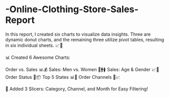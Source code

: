 # -Online-Clothing-Store-Sales-Report



In this report, I created six charts to visualize data insights. Three are dynamic donut charts, and the remaining three utilize pivot tables, resulting in six individual sheets. 📈🍩

📊 Created 6 Awesome Charts:

Order vs. Sales 📊💰
Sales: Men vs. Women 🍩🚹🚺
Sales: Age & Gender 📈👥
Order Status 🍩📦
Top 5 States 📊🥇
Order Channels 🍩📈

🎯 Added 3 Slicers: Category, Channel, and Month for Easy Filtering!
